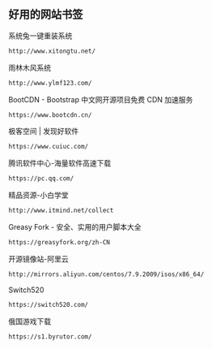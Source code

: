 ## 好用的网站书签



系统兔一键重装系统

```html
http://www.xitongtu.net/
```

雨林木风系统

```html
http://www.ylmf123.com/
```

BootCDN - Bootstrap 中文网开源项目免费 CDN 加速服务

```html
https://www.bootcdn.cn/
```

极客空间 | 发现好软件

```html
https://www.cuiuc.com/
```

腾讯软件中心-海量软件高速下载

```html
https://pc.qq.com/
```

精品资源-小白学堂

```html
http://www.itmind.net/collect
```

Greasy Fork - 安全、实用的用户脚本大全

```html
https://greasyfork.org/zh-CN
```

开源镜像站-阿里云

```html
http://mirrors.aliyun.com/centos/7.9.2009/isos/x86_64/
```

Switch520

```html
https://switch520.com/
```

俄国游戏下载

```html
https://s1.byrutor.com/
```





